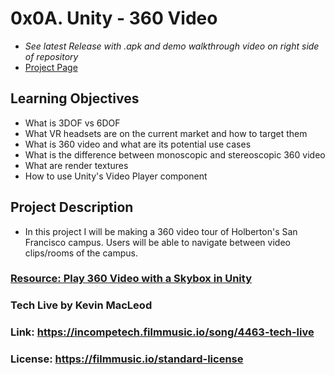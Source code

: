 # 0x0A. Unity - 360 Video
- *See latest Release with .apk and demo walkthrough video on right side of repository*
- [Project Page](https://intranet.hbtn.io/projects/523)

## Learning Objectives
- What is 3DOF vs 6DOF
- What VR headsets are on the current market and how to target them
- What is 360 video and what are its potential use cases
- What is the difference between monoscopic and stereoscopic 360 video
- What are render textures
- How to use Unity's Video Player component

## Project Description
- In this project I will be making a 360 video tour of Holberton's San Francisco campus. Users will be able to navigate between video clips/rooms of the campus.

### [Resource: Play 360 Video with a Skybox in Unity](https://learn.unity.com/tutorial/play-360-video-with-a-skybox-in-unity)

### Tech Live by Kevin MacLeod
### Link: https://incompetech.filmmusic.io/song/4463-tech-live
### License: https://filmmusic.io/standard-license
